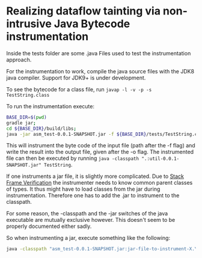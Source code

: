 # Realizing dataflow tainting via non-intrusive Java Bytecode instrumentation

Inside the tests folder are some .java Files used to test the instrumentation approach.

For the instrumentation to work, compile the java source files with the JDK8 java compiler. Support for JDK9+ is under development.

To see the bytecode for a class file, run ``javap -l -v -p -s TestString.class``

To run the instrumentation execute:
```bash
BASE_DIR=$(pwd)
gradle jar;
cd ${BASE_DIR}/build/libs;
java -jar asm_test-0.0.1-SNAPSHOT.jar -f ${BASE_DIR}/tests/TestString.class -o ${BASE_DIR}/tests/out/TestString.class
```
This will instrument the byte code of the input file (path after the -f flag) and write the result into the output file, given after the -o flag.
The instrumented file can then be executed by running ``java -classpath ".:util-0.0.1-SNAPSHOT.jar" TestString``.

If one instruments a jar file, it is slightly more complicated. Due to [Stack Frame Verification](http://chrononsystems.com/blog/java-7-design-flaw-leads-to-huge-backward-step-for-the-jvm) the instrumenter needs to know common parent classes of types. It thus might have to load classes from the jar during instrumentation. Therefore one has to add the .jar to instrument to the classpath.

For some reason, the -classpath and the -jar switches of the java executable are mutually exclusive however. This doesn't seem to be properly documented either sadly.

So when instrumenting a jar, execute something like the following:
```sh
java -classpath "asm_test-0.0.1-SNAPSHOT.jar:jar-file-to-instrument-X.Y.Z.RELEASE.jar" de.tubs.cs.ias.asm_test.Main -f jar-file-to-instrument-X.Y.Z.RELEASE.jar -o jar-file-to-instrument-X.Y.Z.RELEASE.instrumented.jar
```
